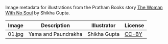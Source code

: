 Image metadata for illustrations from the Pratham Books story [The Woman With No Soul](https://storyweaver.org.in/stories/1687-the-woman-with-no-soul) by Shikha Gupta.

Image | Description | Illustrator | License
----- | ----------- | ----------- | -------
01.jpg | Yama and Paundrakha | Shikha Gupta | [CC-BY](https://creativecommons.org/licenses/by/4.0/)